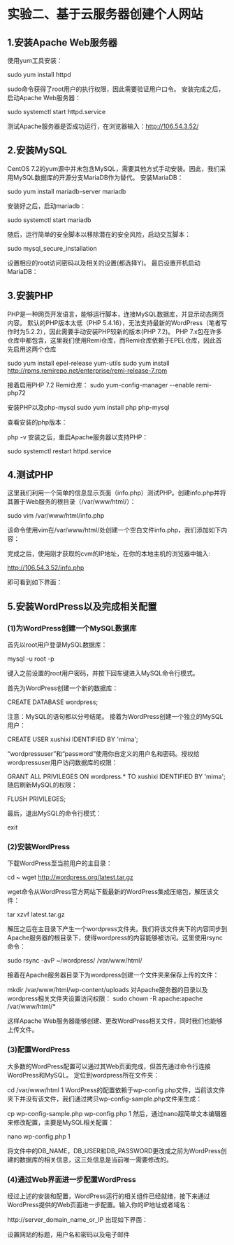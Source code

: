 实验二、基于云服务器创建个人网站
============================

1.安装Apache Web服务器
---------------------
使用yum工具安装：

sudo yum install httpd

sudo命令获得了root用户的执行权限，因此需要验证用户口令。
安装完成之后，启动Apache Web服务器：

sudo systemctl start httpd.service

测试Apache服务器是否成功运行，在浏览器输入：http://106.54.3.52/



2.安装MySQL
---
CentOS 7.2的yum源中并末包含MySQL，需要其他方式手动安装。因此，我们采用MySQL数据库的开源分支MariaDB作为替代。
安装MariaDB：

sudo yum install mariadb-server mariadb

安装好之后，启动mariadb：

sudo systemctl start mariadb

随后，运行简单的安全脚本以移除潜在的安全风险，启动交互脚本：

sudo mysql_secure_installation

设置相应的root访问密码以及相关的设置(都选择Y)。
最后设置开机启动MariaDB：


3.安装PHP
---
PHP是一种网页开发语言，能够运行脚本，连接MySQL数据库，并显示动态网页内容。
默认的PHP版本太低（PHP 5.4.16），无法支持最新的WordPress（笔者写作时为5.2.2），因此需要手动安装PHP较新的版本(PHP 7.2)。
PHP 7.x包在许多仓库中都包含，这里我们使用Remi仓库，而Remi仓库依赖于EPEL仓库，因此首先启用这两个仓库

sudo yum install epel-release yum-utils
sudo yum install http://rpms.remirepo.net/enterprise/remi-release-7.rpm

接着启用PHP 7.2 Remi仓库：
sudo yum-config-manager --enable remi-php72


安装PHP以及php-mysql
sudo yum install php php-mysql

查看安装的php版本：

php -v
安装之后，重启Apache服务器以支持PHP：

sudo systemctl restart httpd.service

4.测试PHP
---
这里我们利用一个简单的信息显示页面（info.php）测试PHP。创建info.php并将其置于Web服务的根目录（/var/www/html/）：

sudo vim /var/www/html/info.php

该命令使用vim在/var/www/html/处创建一个空白文件info.php，我们添加如下内容：

<?php phpinfo(); ?>

完成之后，使用刚才获取的cvm的IP地址，在你的本地主机的浏览器中输入:

http://106.54.3.52/info.php

即可看到如下界面：

5.安装WordPress以及完成相关配置
---

### (1)为WordPress创建一个MySQL数据库

首先以root用户登录MySQL数据库：

mysql -u root -p

键入之前设置的root用户密码，并按下回车键进入MySQL命令行模式。

首先为WordPress创建一个新的数据库：

CREATE DATABASE wordpress;

注意：MySQL的语句都以分号结尾。
接着为WordPress创建一个独立的MySQL用户：

CREATE USER xushixi IDENTIFIED BY 'mima';

“wordpressuser”和“password”使用你自定义的用户名和密码。授权给wordpressuser用户访问数据库的权限：

GRANT ALL PRIVILEGES ON wordpress.* TO xushixi IDENTIFIED BY 'mima';
随后刷新MySQL的权限：

FLUSH PRIVILEGES;

最后，退出MySQL的命令行模式：

exit

### (2)安装WordPress

下载WordPress至当前用户的主目录：

cd ~
wget http://wordpress.org/latest.tar.gz

wget命令从WordPress官方网站下载最新的WordPress集成压缩包，解压该文件：

tar xzvf latest.tar.gz

解压之后在主目录下产生一个wordpress文件夹。我们将该文件夹下的内容同步到Apache服务器的根目录下，使得wordpress的内容能够被访问。这里使用rsync命令：

sudo rsync -avP ~/wordpress/ /var/www/html/

接着在Apache服务器目录下为wordpress创建一个文件夹来保存上传的文件：

mkdir /var/www/html/wp-content/uploads
对Apache服务器的目录以及wordpress相关文件夹设置访问权限：
sudo chown -R apache:apache /var/www/html/*

这样Apache Web服务器能够创建、更改WordPress相关文件，同时我们也能够上传文件。

### (3)配置WordPress

大多数的WordPress配置可以通过其Web页面完成，但首先通过命令行连接WordPress和MySQL。
定位到wordpress所在文件夹：

cd /var/www/html
1
WordPress的配置依赖于wp-config.php文件，当前该文件夹下并没有该文件，我们通过拷贝wp-config-sample.php文件来生成：

cp wp-config-sample.php wp-config.php
1
然后，通过nano超简单文本编辑器来修改配置，主要是MySQL相关配置：

nano wp-config.php
1

将文件中的DB_NAME，DB_USER和DB_PASSWORD更改成之前为WordPress创建的数据库的相关信息，这三处信息是当前唯一需要修改的。

### (4)通过Web界面进一步配置WordPress

经过上述的安装和配置，WordPress运行的相关组件已经就绪，接下来通过WordPress提供的Web页面进一步配置。输入你的IP地址或者域名：

http://server_domain_name_or_IP
出现如下界面：

设置网站的标题，用户名和密码以及电子邮件
